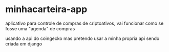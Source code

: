 # minhacarteira-app
aplicativo para controle de compras de criptoativos, vai funcionar como se fosse uma "agenda" de compras

usando a api do coingecko mas pretendo usar a minha propria api sendo criada em django
